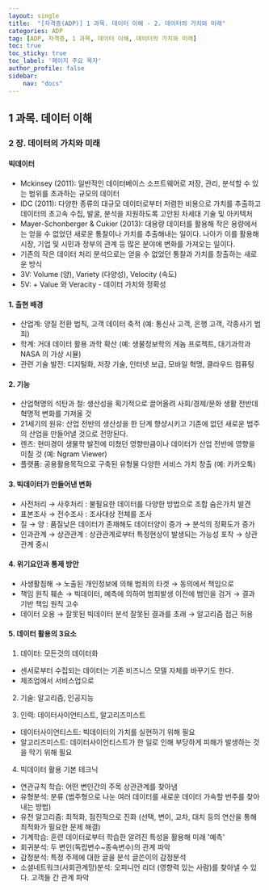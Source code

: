 ```yaml
---
layout: single
title:  "[자격증(ADP)] 1 과목. 데이터 이해 - 2. 데이터의 가치와 미래"
categories: ADP
tag: [ADP, 자격증, 1 과목, 데이터 이해, 데이터의 가치와 미래]
toc: true
toc_sticky: true
toc_label: '페이지 주요 목자'
author_profile: false
sidebar:
    nav: "docs"
---
```





## 1 과목. 데이터 이해

### 2 장. 데이터의 가치와 미래

#### 빅데이터
- Mckinsey (2011): 일반적인 데이터베이스 소프트웨어로 저장, 관리, 분석할 수 있는 범위를 초과하는 규모의 데이터
- IDC (2011): 다양한 종류의 대규모 데이터로부터 저렴한 비용으로 가치를 추출하고 데이터의 초고속 수집, 발굴, 분석을 지원하도록 고안된 차세대 기술 및 아키텍처
- Mayer-Schonberger & Cukier (2013): 대용량 데이터를 활용해 작은 용량에서는 얻을 수 없었던 새로운 통찰이나 가치를 추출해내는 일이다. 나아가 이를 활용해 시장, 기업 및 시민과 정부의 관계 등 많은 분야에 변화를 가져오는 일이다.
- 기존의 작은 데이터 처리 분석으로는 얻을 수 없었던 통찰과 가치를 창출하는 새로운 방식
- 3V: Volume (양), Variety (다양성), Velocity (속도)
- 5V: + Value 와 Veracity - 데이터 가치와 정확성

#### 1. 출현 배경
- 산업계: 양질 전환 법칙, 고객 데이터 축적 (예: 통신사 고객, 은행 고객, 각종사기 범죄)
- 학계: 거대 데이터 활용 과학 확산 (예: 생물정보학의 게놈 프로젝트, 대기과학과 NASA 의 가상 시뮬)
- 관련 기술 발전: 디지털화, 저장 기술, 인터넷 보급, 모바일 혁명, 클라우드 컴퓨팅

#### 2. 기능
- 산업혁명의 석탄과 철: 생산성을 획기적으로 끌어올려 사회/경제/문화 생활 전반데 혁명적 변화를 가져올 것
- 21세기의 원유: 산업 전반의 생산성을 한 단계 향샹시키고 기존에 없던 새로운 범주의 산업을 만들어낼 것으로 전망된다.
- 렌즈: 현미경이 생물학 발전에 미쳤던 영향만큼이나 데이터가 산업 전반에 영향을 미칠 것 (예: Ngram Viewer)
- 플랫폼: 공용활용목적으로 구축된 유형물 다양한 서비스 가치 창출 (예: 카카오톡)

#### 3. 빅데이터가 만들어낸 변화
- 사전처리 &rightarrow; 사후처리 : 불필요한 데이터를 다양한 방법으로 조합 숨은가치 발견
- 표본조사 &rightarrow; 전수조사 : 조사대상 전체를 조사
- 질 &rightarrow; 양 : 품질낮은 데이터가 존재해도 데이터양이 증가 &rightarrow; 분석의 정확도가 증가
- 인과관계 &rightarrow; 상관관계 : 상관관계로부터 특정현상이 발생되는 가능성 포착 &rightarrow; 상관관계 중시 

#### 4. 위기요인과 통제 방안
- 사생활침해 &rightarrow; 노출된 개인정보에 의해 범죄의 타겟 &rightarrow; 동의에서 책임으로
- 책임 원칙 훼손 &rightarrow; 빅데이터, 예측에 의하여 범죄발생 이전에 범인을 검거 &rightarrow; 결과 기반 책임 원칙 고수
- 데이터 오용 &rightarrow; 잘못된 빅데이터 분석 잘못된 결과를 초래 &rightarrow; 알고리즘 접근 허용

#### 5. 데이터 활용의 3요소
1) 데이터: 모든것의 데이터화
- 센서로부터 수집되는 데이터는 기존 비즈니스 모델 자체를 바꾸기도 한다.
- 제조업에서 서비스업으로

2) 기술: 알고리즘, 인공지능

3) 인력: 데이터사이언티스트, 알고리즈미스트
- 데이터사이언티스트: 빅데이터의 가치를 실현하기 위해 필요
- 알고리즈미스트: 데이터사이언티스트가 한 일로 인해 부당하게 피해가 발생하는 것을 막기 위해 필요

4) 빅데이터 활용 기본 테크닉
- 연관규칙 학습: 어떤 변인간의 주목 상관관계를 찾아냄
- 유형분석: 분류 (범주형으로 나눈 여러 데이터를 새로운 데이터 가속할 번주를 찾아내는 방법)
- 유전 알고리즘: 최적화, 점진적으로 진화 (선택, 변이, 교차, 대치 등의 연산을 통해 최적화가 필요한 문제 해결)
- 기계학습: 훈련 데이터로부터 학습한 알려진 특성을 활용해 미래 '예측'
- 회귀분석: 두 변인(독립변수~종속변수)의 관계 파악
- 감정분석: 특정 주제에 대한 글을 분석 글쓴이의 감정분석
- 소셜네트워크(사회관계망)분석: 오피니언 리더 (영향력 있는 사람)를 찾아낼 수 있다. 고객들 간 관계 파악
